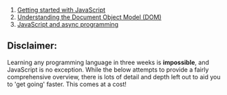 1. [Getting started with JavaScript](basics)
2. [Understanding the Document Object Model (DOM)](dom)
3. [JavaScript and async programming](async)

## Disclaimer:
Learning any programming language in three weeks is **impossible**,
and JavaScript is no exception. While the below attempts to provide a fairly
comprehensive overview, there is lots of detail and depth left out to aid you
to 'get going' faster. This comes at a cost!
